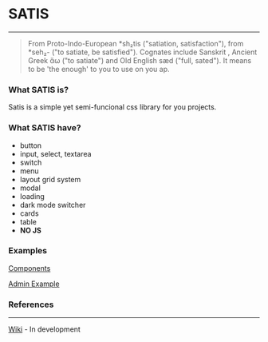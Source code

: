 # SATIS
----------------------------
>  From Proto-Indo-European *sh₂tis‎ ("satiation, satisfaction"), from *seh₂-‎ ("to satiate, be satisfied"). Cognates include Sanskrit , Ancient Greek ἄω‎ ("to satiate") and Old English sæd‎ ("full, sated"). It means to be 'the enough' to you to use on you ap.


### What SATIS is?
Satis is a simple yet semi-funcional css library for you projects.

### What SATIS have?
- button
- input, select, textarea
- switch
- menu
- layout grid system
- modal
- loading
- dark mode switcher 
- cards
- table
- **NO JS**

### Examples
[Components](https://schirrel.dev/satis-css/)

[Admin Example](https://schirrel.dev/satis-css/example)

### References
_______________________________
[Wiki](https://github.com/schirrel/satis-css/wiki) - In development
